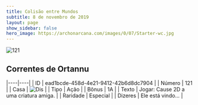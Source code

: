 ```yaml
---
title: Colisão entre Mundos
subtitle: 8 de novembro de 2019
layout: page
show_sidebar: false
hero_image: https://archonarcana.com/images/0/07/Starter-wc.jpg
---
```


![121](https://cdn.keyforgegame.com/media/card_front/pt/452_121_XC9P7RW4P8C4_pt.png)

## Correntes de Ortannu

|----|----|
| ID | ead1bcde-458d-4e21-9412-42b6d8dc7904 |
| Número | 121 |
| Casa | ![Dis](https://archonarcana.com/images/thumb/e/e8/Dis.png/22px-Dis.png "Dis") |
| Tipo | Ação |
| Bônus | 1A |
| Texto | Jogar: Cause 2D a uma criatura amiga. |
| Raridade | Especial |
| Dizeres | Ele está vindo… |